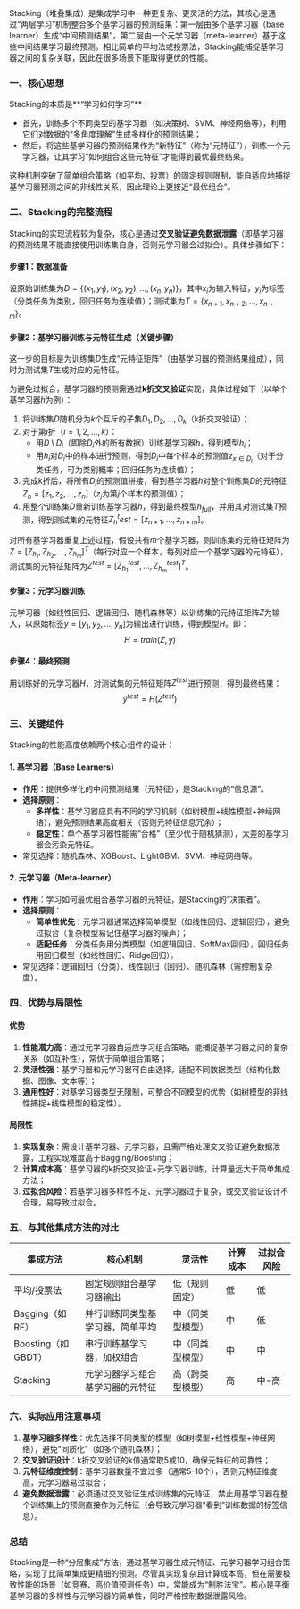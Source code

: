 Stacking（堆叠集成）是集成学习中一种更复杂、更灵活的方法，其核心是通过“两层学习”机制整合多个基学习器的预测结果：第一层由多个基学习器（base learner）生成“中间预测结果”，第二层由一个元学习器（meta-learner）基于这些中间结果学习最终预测。相比简单的平均法或投票法，Stacking能捕捉基学习器之间的复杂关联，因此在很多场景下能取得更优的性能。


### 一、核心思想
Stacking的本质是**“学习如何学习”**：  
- 首先，训练多个不同类型的基学习器（如决策树、SVM、神经网络等），利用它们对数据的“多角度理解”生成多样化的预测结果；  
- 然后，将这些基学习器的预测结果作为“新特征”（称为“元特征”），训练一个元学习器，让其学习“如何组合这些元特征”才能得到最优最终结果。  

这种机制突破了简单组合策略（如平均、投票）的固定规则限制，能自适应地捕捉基学习器预测之间的非线性关系，因此理论上更接近“最优组合”。


### 二、Stacking的完整流程
Stacking的实现流程较为复杂，核心是通过**交叉验证避免数据泄露**（即基学习器的预测结果不能直接使用训练集自身，否则元学习器会过拟合）。具体步骤如下：


#### 步骤1：数据准备  
设原始训练集为$D = \{(x_1, y_1), (x_2, y_2), ..., (x_n, y_n)\}$，其中$x_i$为输入特征，$y_i$为标签（分类任务为类别，回归任务为连续值）；测试集为$T = \{x_{n+1}, x_{n+2}, ..., x_{n+m}\}$。  


#### 步骤2：基学习器训练与元特征生成（关键步骤）  
这一步的目标是为训练集$D$生成“元特征矩阵”（由基学习器的预测结果组成），同时为测试集$T$生成对应的元特征。  

为避免过拟合，基学习器的预测需通过**k折交叉验证**实现，具体过程如下（以单个基学习器$h$为例）：  
1. 将训练集$D$随机分为$k$个互斥的子集$D_1, D_2, ..., D_k$（k折交叉验证）；  
2. 对于第$i$折（$i=1,2,...,k$）：  
   - 用$D \setminus D_i$（即除$D_i$外的所有数据）训练基学习器$h$，得到模型$h_i$；  
   - 用$h_i$对$D_i$中的样本进行预测，得到$D_i$中每个样本的预测值$z_{x \in D_i}$（对于分类任务，可为类别概率；回归任务为连续值）；  
3. 完成k折后，将所有$D_i$的预测值拼接，得到基学习器$h$对整个训练集$D$的元特征$Z_h = [z_1, z_2, ..., z_n]$（$z_j$为第$j$个样本的预测值）；  
4. 用整个训练集$D$重新训练基学习器$h$，得到最终模型$h_{full}$，并用其对测试集$T$预测，得到测试集的元特征$Z_h^test = [z_{n+1}, ..., z_{n+m}]$。  

对所有基学习器重复上述过程，假设共有$m$个基学习器，则训练集的元特征矩阵为$Z = [Z_{h_1}, Z_{h_2}, ..., Z_{h_m}]^T$（每行对应一个样本，每列对应一个基学习器的元特征），测试集的元特征矩阵为$Z^{test} = [Z_{h_1}^{test}, ..., Z_{h_m}^{test}]^T$。  


#### 步骤3：元学习器训练  
元学习器（如线性回归、逻辑回归、随机森林等）以训练集的元特征矩阵$Z$为输入，以原始标签$y = [y_1, y_2, ..., y_n]$为输出进行训练，得到模型$H$。即：  
$$
H = train(Z, y)
$$  


#### 步骤4：最终预测  
用训练好的元学习器$H$，对测试集的元特征矩阵$Z^{test}$进行预测，得到最终结果：  
$$
\hat{y}^{test} = H(Z^{test})
$$  


### 三、关键组件  
Stacking的性能高度依赖两个核心组件的设计：  


#### 1. 基学习器（Base Learners）  
- **作用**：提供多样化的中间预测结果（元特征），是Stacking的“信息源”。  
- **选择原则**：  
  - **多样性**：基学习器应具有不同的学习机制（如树模型+线性模型+神经网络），避免预测结果高度相关（否则元特征信息冗余）；  
  - **稳定性**：单个基学习器性能需“合格”（至少优于随机猜测），太差的基学习器会污染元特征。  
- 常见选择：随机森林、XGBoost、LightGBM、SVM、神经网络等。  


#### 2. 元学习器（Meta-learner）  
- **作用**：学习如何最优组合基学习器的元特征，是Stacking的“决策者”。  
- **选择原则**：  
  - **简单性优先**：元学习器通常选择简单模型（如线性回归、逻辑回归），避免过拟合（复杂模型易记住基学习器的噪声）；  
  - **适配任务**：分类任务用分类模型（如逻辑回归、SoftMax回归），回归任务用回归模型（如线性回归、Ridge回归）。  
- 常见选择：逻辑回归（分类）、线性回归（回归）、随机森林（需控制复杂度）。  


### 四、优势与局限性  


#### 优势  
1. **性能潜力高**：通过元学习器自适应学习组合策略，能捕捉基学习器之间的复杂关系（如互补性），常优于简单组合策略；  
2. **灵活性强**：基学习器和元学习器可自由选择，适配不同数据类型（结构化数据、图像、文本等）；  
3. **通用性好**：对基学习器类型无限制，可整合不同模型的优势（如树模型的非线性捕捉+线性模型的稳定性）。  


#### 局限性  
1. **实现复杂**：需设计基学习器、元学习器，且需严格处理交叉验证避免数据泄露，工程实现难度高于Bagging/Boosting；  
2. **计算成本高**：基学习器的k折交叉验证+元学习器训练，计算量远大于简单集成方法；  
3. **过拟合风险**：若基学习器多样性不足、元学习器过于复杂，或交叉验证设计不合理，易导致过拟合。  


### 五、与其他集成方法的对比  
| 集成方法       | 核心机制                          | 灵活性     | 计算成本 | 过拟合风险 |  
|----------------|-----------------------------------|------------|----------|------------|  
| 平均/投票法    | 固定规则组合基学习器输出          | 低（规则固定） | 低       | 低         |  
| Bagging（如RF）| 并行训练同类型基学习器，简单平均  | 中（同类型模型） | 中       | 低         |  
| Boosting（如GBDT）| 串行训练基学习器，加权组合       | 中（同类型模型） | 中       | 中         |  
| Stacking       | 元学习器学习组合基学习器的元特征  | 高（跨类型模型） | 高       | 中-高      |  


### 六、实际应用注意事项  
1. **基学习器多样性**：优先选择不同类型的模型（如树模型+线性模型+神经网络），避免“同质化”（如多个随机森林）；  
2. **交叉验证设计**：k折交叉验证的k值通常取5或10，确保元特征的可靠性；  
3. **元特征维度控制**：基学习器数量不宜过多（通常5-10个），否则元特征维度高，元学习器易过拟合；  
4. **避免数据泄露**：必须通过交叉验证生成训练集的元特征，禁止用基学习器在整个训练集上的预测直接作为元特征（会导致元学习器“看到”训练数据的标签信息）。  


### 总结  
Stacking是一种“分层集成”方法，通过基学习器生成元特征、元学习器学习组合策略，实现了比简单集成更精细的预测。尽管其实现复杂且计算成本高，但在需要极致性能的场景（如竞赛、高价值预测任务）中，常能成为“制胜法宝”。核心是平衡基学习器的多样性与元学习器的简单性，同时严格控制数据泄露风险。